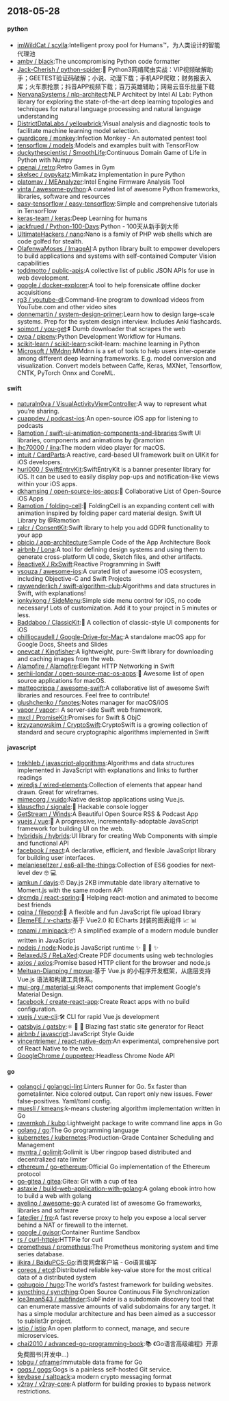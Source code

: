 ## 2018-05-28

#### python
* [imWildCat / scylla](https://github.com/imWildCat/scylla):Intelligent proxy pool for Humans™，为人类设计的智能代理池
* [ambv / black](https://github.com/ambv/black):The uncompromising Python code formatter
* [Jack-Cherish / python-spider](https://github.com/Jack-Cherish/python-spider):🌈
Python3网络爬虫实战：VIP视频破解助手；GEETEST验证码破解；小说、动漫下载；手机APP爬取；财务报表入库；火车票抢票；抖音APP视频下载；百万英雄辅助；网易云音乐批量下载
* [NervanaSystems / nlp-architect](https://github.com/NervanaSystems/nlp-architect):NLP Architect by Intel AI Lab: Python library for exploring the state-of-the-art deep learning topologies and techniques for natural language processing and natural language understanding
* [DistrictDataLabs / yellowbrick](https://github.com/DistrictDataLabs/yellowbrick):Visual analysis and diagnostic tools to facilitate machine learning model selection.
* [guardicore / monkey](https://github.com/guardicore/monkey):Infection Monkey - An automated pentest tool
* [tensorflow / models](https://github.com/tensorflow/models):Models and examples built with TensorFlow
* [duckythescientist / SmoothLife](https://github.com/duckythescientist/SmoothLife):Continuous Domain Game of Life in Python with Numpy
* [openai / retro](https://github.com/openai/retro):Retro Games in Gym
* [skelsec / pypykatz](https://github.com/skelsec/pypykatz):Mimikatz implementation in pure Python
* [platomav / MEAnalyzer](https://github.com/platomav/MEAnalyzer):Intel Engine Firmware Analysis Tool
* [vinta / awesome-python](https://github.com/vinta/awesome-python):A curated list of awesome Python frameworks, libraries, software and resources
* [easy-tensorflow / easy-tensorflow](https://github.com/easy-tensorflow/easy-tensorflow):Simple and comprehensive tutorials in TensorFlow
* [keras-team / keras](https://github.com/keras-team/keras):Deep Learning for humans
* [jackfrued / Python-100-Days](https://github.com/jackfrued/Python-100-Days):Python - 100天从新手到大师
* [UltimateHackers / nano](https://github.com/UltimateHackers/nano):Nano is a family of PHP web shells which are code golfed for stealth.
* [OlafenwaMoses / ImageAI](https://github.com/OlafenwaMoses/ImageAI):A python library built to empower developers to build applications and systems with self-contained Computer Vision capabilities
* [toddmotto / public-apis](https://github.com/toddmotto/public-apis):A collective list of public JSON APIs for use in web development.
* [google / docker-explorer](https://github.com/google/docker-explorer):A tool to help forensicate offline docker acquisitions
* [rg3 / youtube-dl](https://github.com/rg3/youtube-dl):Command-line program to download videos from YouTube.com and other video sites
* [donnemartin / system-design-primer](https://github.com/donnemartin/system-design-primer):Learn how to design large-scale systems. Prep for the system design interview. Includes Anki flashcards.
* [soimort / you-get](https://github.com/soimort/you-get):⏬
Dumb downloader that scrapes the web
* [pypa / pipenv](https://github.com/pypa/pipenv):Python Development Workflow for Humans.
* [scikit-learn / scikit-learn](https://github.com/scikit-learn/scikit-learn):scikit-learn: machine learning in Python
* [Microsoft / MMdnn](https://github.com/Microsoft/MMdnn):MMdnn is a set of tools to help users inter-operate among different deep learning frameworks. E.g. model conversion and visualization. Convert models between Caffe, Keras, MXNet, Tensorflow, CNTK, PyTorch Onnx and CoreML.

#### swift
* [naturaln0va / VisualActivityViewController](https://github.com/naturaln0va/VisualActivityViewController):A way to represent what you’re sharing.
* [cuappdev / podcast-ios](https://github.com/cuappdev/podcast-ios):An open-source iOS app for listening to podcasts
* [Ramotion / swift-ui-animation-components-and-libraries](https://github.com/Ramotion/swift-ui-animation-components-and-libraries):Swift UI libraries, components and animations by @ramotion
* [lhc70000 / iina](https://github.com/lhc70000/iina):The modern video player for macOS.
* [intuit / CardParts](https://github.com/intuit/CardParts):A reactive, card-based UI framework built on UIKit for iOS developers.
* [huri000 / SwiftEntryKit](https://github.com/huri000/SwiftEntryKit):SwiftEntryKit is a banner presenter library for iOS. It can be used to easily display pop-ups and notification-like views within your iOS apps.
* [dkhamsing / open-source-ios-apps](https://github.com/dkhamsing/open-source-ios-apps):📱
Collaborative List of Open-Source iOS Apps
* [Ramotion / folding-cell](https://github.com/Ramotion/folding-cell):📃
FoldingCell is an expanding content cell with animation inspired by folding paper card material design. Swift UI Library by @Ramotion
* [ralcr / ConsentKit](https://github.com/ralcr/ConsentKit):Swift library to help you add GDPR functionality to your app
* [objcio / app-architecture](https://github.com/objcio/app-architecture):Sample Code of the App Architecture Book
* [airbnb / Lona](https://github.com/airbnb/Lona):A tool for defining design systems and using them to generate cross-platform UI code, Sketch files, and other artifacts.
* [ReactiveX / RxSwift](https://github.com/ReactiveX/RxSwift):Reactive Programming in Swift
* [vsouza / awesome-ios](https://github.com/vsouza/awesome-ios):A curated list of awesome iOS ecosystem, including Objective-C and Swift Projects
* [raywenderlich / swift-algorithm-club](https://github.com/raywenderlich/swift-algorithm-club):Algorithms and data structures in Swift, with explanations!
* [jonkykong / SideMenu](https://github.com/jonkykong/SideMenu):Simple side menu control for iOS, no code necessary! Lots of customization. Add it to your project in 5 minutes or less.
* [Baddaboo / ClassicKit](https://github.com/Baddaboo/ClassicKit):💾
A collection of classic-style UI components for iOS
* [phillipcaudell / Google-Drive-for-Mac](https://github.com/phillipcaudell/Google-Drive-for-Mac):A standalone macOS app for Google Docs, Sheets and Slides
* [onevcat / Kingfisher](https://github.com/onevcat/Kingfisher):A lightweight, pure-Swift library for downloading and caching images from the web.
* [Alamofire / Alamofire](https://github.com/Alamofire/Alamofire):Elegant HTTP Networking in Swift
* [serhii-londar / open-source-mac-os-apps](https://github.com/serhii-londar/open-source-mac-os-apps):🚀
Awesome list of open source applications for macOS.
* [matteocrippa / awesome-swift](https://github.com/matteocrippa/awesome-swift):A collaborative list of awesome Swift libraries and resources. Feel free to contribute!
* [glushchenko / fsnotes](https://github.com/glushchenko/fsnotes):Notes manager for macOS/iOS
* [vapor / vapor](https://github.com/vapor/vapor):💧
A server-side Swift web framework.
* [mxcl / PromiseKit](https://github.com/mxcl/PromiseKit):Promises for Swift & ObjC
* [krzyzanowskim / CryptoSwift](https://github.com/krzyzanowskim/CryptoSwift):CryptoSwift is a growing collection of standard and secure cryptographic algorithms implemented in Swift

#### javascript
* [trekhleb / javascript-algorithms](https://github.com/trekhleb/javascript-algorithms):Algorithms and data structures implemented in JavaScript with explanations and links to further readings
* [wiredjs / wired-elements](https://github.com/wiredjs/wired-elements):Collection of elements that appear hand drawn. Great for wireframes.
* [mimecorg / vuido](https://github.com/mimecorg/vuido):Native desktop applications using Vue.js.
* [klauscfhq / signale](https://github.com/klauscfhq/signale):👋
Hackable console logger
* [GetStream / Winds](https://github.com/GetStream/Winds):A Beautiful Open Source RSS & Podcast App
* [vuejs / vue](https://github.com/vuejs/vue):🖖
A progressive, incrementally-adoptable JavaScript framework for building UI on the web.
* [hybridsjs / hybrids](https://github.com/hybridsjs/hybrids):UI library for creating Web Components with simple and functional API
* [facebook / react](https://github.com/facebook/react):A declarative, efficient, and flexible JavaScript library for building user interfaces.
* [melanieseltzer / es6-all-the-things](https://github.com/melanieseltzer/es6-all-the-things):Collection of ES6 goodies for next-level dev
🤓
💻
* [iamkun / dayjs](https://github.com/iamkun/dayjs):⏰
Day.js 2KB immutable date library alternative to Moment.js with the same modern API
* [drcmda / react-spring](https://github.com/drcmda/react-spring):🙌
Helping react-motion and animated to become best friends
* [pqina / filepond](https://github.com/pqina/filepond):🌊
A flexible and fun JavaScript file upload library
* [ElemeFE / v-charts](https://github.com/ElemeFE/v-charts):基于 Vue2.0 和 ECharts 封装的图表组件
📈
📊
* [ronami / minipack](https://github.com/ronami/minipack):📦
A simplified example of a modern module bundler written in JavaScript
* [nodejs / node](https://github.com/nodejs/node):Node.js JavaScript runtime
✨
🐢
🚀
✨
* [RelaxedJS / ReLaXed](https://github.com/RelaxedJS/ReLaXed):Create PDF documents using web technologies
* [axios / axios](https://github.com/axios/axios):Promise based HTTP client for the browser and node.js
* [Meituan-Dianping / mpvue](https://github.com/Meituan-Dianping/mpvue):基于 Vue.js 的小程序开发框架，从底层支持 Vue.js 语法和构建工具体系。
* [mui-org / material-ui](https://github.com/mui-org/material-ui):React components that implement Google's Material Design.
* [facebook / create-react-app](https://github.com/facebook/create-react-app):Create React apps with no build configuration.
* [vuejs / vue-cli](https://github.com/vuejs/vue-cli):🛠️
CLI for rapid Vue.js development
* [gatsbyjs / gatsby](https://github.com/gatsbyjs/gatsby):⚛️
📄
🚀
Blazing fast static site generator for React
* [airbnb / javascript](https://github.com/airbnb/javascript):JavaScript Style Guide
* [vincentriemer / react-native-dom](https://github.com/vincentriemer/react-native-dom):An experimental, comprehensive port of React Native to the web.
* [GoogleChrome / puppeteer](https://github.com/GoogleChrome/puppeteer):Headless Chrome Node API

#### go
* [golangci / golangci-lint](https://github.com/golangci/golangci-lint):Linters Runner for Go. 5x faster than gometalinter. Nice colored output. Can report only new issues. Fewer false-positives. Yaml/toml config.
* [muesli / kmeans](https://github.com/muesli/kmeans):k-means clustering algorithm implementation written in Go
* [ravernkoh / kubo](https://github.com/ravernkoh/kubo):Lightweight package to write command line apps in Go
* [golang / go](https://github.com/golang/go):The Go programming language
* [kubernetes / kubernetes](https://github.com/kubernetes/kubernetes):Production-Grade Container Scheduling and Management
* [myntra / golimit](https://github.com/myntra/golimit):Golimit is Uber ringpop based distributed and decentralized rate limiter
* [ethereum / go-ethereum](https://github.com/ethereum/go-ethereum):Official Go implementation of the Ethereum protocol
* [go-gitea / gitea](https://github.com/go-gitea/gitea):Gitea: Git with a cup of tea
* [astaxie / build-web-application-with-golang](https://github.com/astaxie/build-web-application-with-golang):A golang ebook intro how to build a web with golang
* [avelino / awesome-go](https://github.com/avelino/awesome-go):A curated list of awesome Go frameworks, libraries and software
* [fatedier / frp](https://github.com/fatedier/frp):A fast reverse proxy to help you expose a local server behind a NAT or firewall to the internet.
* [google / gvisor](https://github.com/google/gvisor):Container Runtime Sandbox
* [rs / curl-httpie](https://github.com/rs/curl-httpie):HTTPie for curl
* [prometheus / prometheus](https://github.com/prometheus/prometheus):The Prometheus monitoring system and time series database.
* [iikira / BaiduPCS-Go](https://github.com/iikira/BaiduPCS-Go):百度网盘客户端 - Go语言编写
* [coreos / etcd](https://github.com/coreos/etcd):Distributed reliable key-value store for the most critical data of a distributed system
* [gohugoio / hugo](https://github.com/gohugoio/hugo):The world’s fastest framework for building websites.
* [syncthing / syncthing](https://github.com/syncthing/syncthing):Open Source Continuous File Synchronization
* [Ice3man543 / subfinder](https://github.com/Ice3man543/subfinder):SubFinder is a subdomain discovery tool that can enumerate massive amounts of valid subdomains for any target. It has a simple modular architecture and has been aimed as a successor to sublist3r project.
* [istio / istio](https://github.com/istio/istio):An open platform to connect, manage, and secure microservices.
* [chai2010 / advanced-go-programming-book](https://github.com/chai2010/advanced-go-programming-book):📚
《Go语言高级编程》开源免费图书(开发中...)
* [tobgu / qframe](https://github.com/tobgu/qframe):Immutable data frame for Go
* [gogs / gogs](https://github.com/gogs/gogs):Gogs is a painless self-hosted Git service.
* [keybase / saltpack](https://github.com/keybase/saltpack):a modern crypto messaging format
* [v2ray / v2ray-core](https://github.com/v2ray/v2ray-core):A platform for building proxies to bypass network restrictions.
